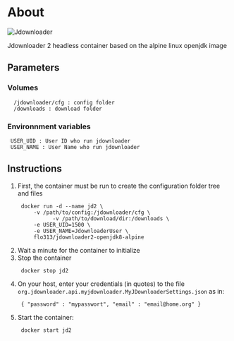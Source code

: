 # About
![Jdownloader](http://jdownloader.org/lib/tpl/arctic/images/logo.png)

Jdownloader 2 headless container based on the alpine linux openjdk image

## Parameters
### Volumes
   ```
     /jdownloader/cfg : config folder
     /downloads : download folder
   ```
### Environnment variables
   ```
    USER_UID : User ID who run jdownloader
    USER_NAME : User Name who run jdownloader
   ```

## Instructions
1. First, the container must be run to create the configuration folder tree and files
   ```
    docker run -d --name jd2 \
        -v /path/to/config:/jdownloader/cfg \
			  -v /path/to/download/dir:/downloads \
        -e USER_UID=1500 \
        -e USER_NAME=JdownloaderUser \
        flo313/jdownloader2-openjdk8-alpine
   ```
2. Wait a minute for the container to initialize
3. Stop the container
   ```
    docker stop jd2
   ```
4. On your host, enter your credentials (in quotes) to the file `org.jdownloader.api.myjdownloader.MyJDownloaderSettings.json` as in:
    ```
     { "password" : "mypasswort", "email" : "email@home.org" }
    ```
6.  Start the container:
    ```
     docker start jd2
    ```
